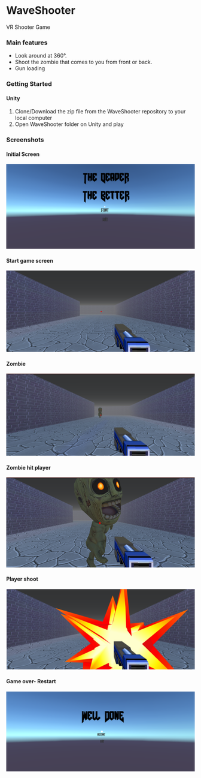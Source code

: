 # WaveShooter
VR Shooter Game

### Main features
- Look around at 360°.
- Shoot the zombie that comes to you from front or back.
- Gun loading


### Getting Started
#### Unity
1. Clone/Download the zip file from the WaveShooter repository to your local computer
2. Open WaveShooter folder on Unity and play


### Screenshots 
#### Initial Screen
![Initial Screen](https://raw.githubusercontent.com/noywolfson/WaveShooter/master/Images/StartPage.png)

#### Start game screen
![Start game screen](https://raw.githubusercontent.com/noywolfson/WaveShooter/master/Images/Starting.png)

#### Zombie
![Zombie](https://raw.githubusercontent.com/noywolfson/WaveShooter/master/Images/Zombie1.png)

#### Zombie hit player
![Zombie hit player](https://raw.githubusercontent.com/noywolfson/WaveShooter/master/Images/ZombieHit.png)

#### Player shoot
![Player shoot](https://raw.githubusercontent.com/noywolfson/WaveShooter/master/Images/Shoot.png)

#### Game over- Restart
![Restart page](https://raw.githubusercontent.com/noywolfson/WaveShooter/master/Images/Restart.png)
